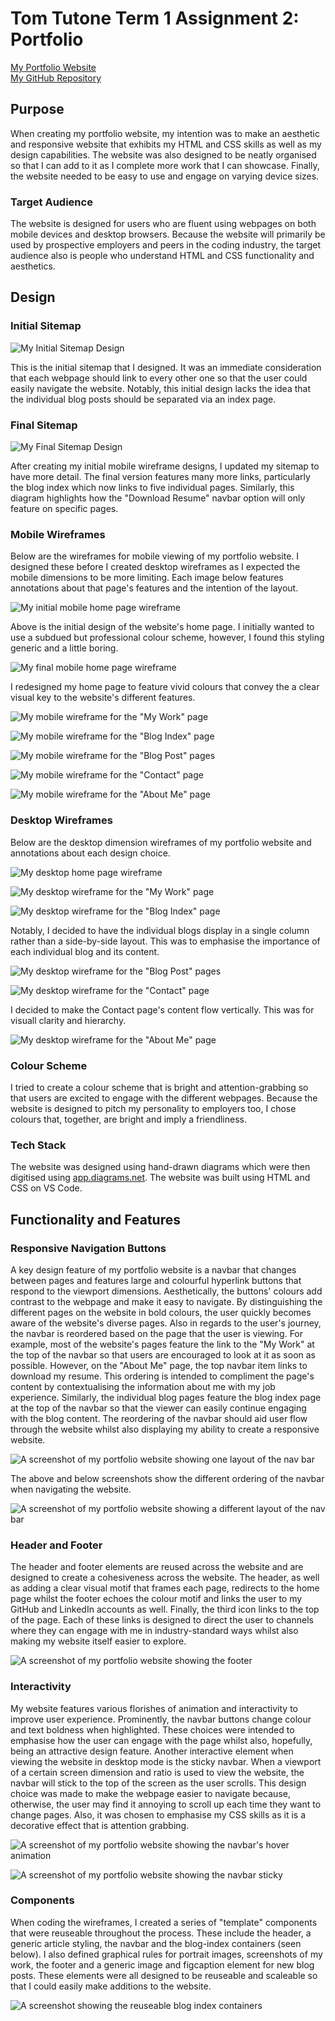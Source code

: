 # Tom Tutone Term 1 Assignment 2: Portfolio

[My Portfolio Website](index.html)  
[My GitHub Repository](https://github.com/tthecoder15/TT-t1a2-portfolio)

## Purpose

When creating my portfolio website, my intention was to make an aesthetic and responsive website that exhibits my HTML and CSS skills as well as my design capabilities. The website was also designed to be neatly organised so that I can add to it as I complete more work that I can showcase. Finally, the website needed to be easy to use and engage on varying device sizes.

### Target Audience

The website is designed for users who are fluent using webpages on both mobile devices and desktop browsers. Because the website will primarily be used by prospective employers and peers in the coding industry, the target audience also is people who understand HTML and CSS functionality and aesthetics.

## Design

### Initial Sitemap

![My Initial Sitemap Design](docs/readme-files/site-maps/sitemap-v1.0.png)

This is the initial sitemap that I designed. It was an immediate consideration that each webpage should link to every other one so that the user could easily navigate the website. Notably, this initial design lacks the idea that the individual blog posts should be separated via an index page.

### Final Sitemap

![My Final Sitemap Design](docs/readme-files/site-maps/sitemap-v2.0.png)

After creating my initial mobile wireframe designs, I updated my sitemap to have more detail. The final version features many more links, particularly the blog index which now links to five individual pages. Similarly, this diagram highlights how the "Download Resume" navbar option will only feature on specific pages.

### Mobile Wireframes

Below are the wireframes for mobile viewing of my portfolio website. I designed these before I created desktop wireframes as I expected the mobile dimensions to be more limiting. Each image below features annotations about that page's features and the intention of the layout.

![My initial mobile home page wireframe](docs/readme-files/wireframes/mobile/mobile-home-wf-v1.0.png)

Above is the initial design of the website's home page. I initially wanted to use a subdued but professional colour scheme, however, I found this styling generic and a little boring.

![My final mobile home page wireframe](docs/readme-files/wireframes/mobile/mobile-home-wf-v2.0.png)

I redesigned my home page to feature vivid colours that convey the a clear visual key to the website's different features.

![My mobile wireframe for the "My Work" page](docs/readme-files/wireframes/mobile/mobile-my-work-wf.png)

![My mobile wireframe for the "Blog Index" page](docs/readme-files/wireframes/mobile/mobile-blog-index-wf.png)

![My mobile wireframe for the "Blog Post" pages](docs/readme-files/wireframes/mobile/mobile-blogpost-wf.png)

![My mobile wireframe for the "Contact" page](docs/readme-files/wireframes/mobile/mobile-contact-wf.png)

![My mobile wireframe for the "About Me" page](docs/readme-files/wireframes/mobile/mobile-about-me-wf.png)

### Desktop Wireframes

Below are the desktop dimension wireframes of my portfolio website and annotations about each design choice.

![My desktop home page wireframe](docs/readme-files/wireframes/desktop/desktop-home-wf.png)

![My desktop wireframe for the "My Work" page](docs/readme-files/wireframes/desktop/desktop-my-work-wf.png)

![My desktop wireframe for the "Blog Index" page](docs/readme-files/wireframes/desktop/desktop-blog-index-wf.png)

Notably, I decided to have the individual blogs display in a single column rather than a side-by-side layout. This was to emphasise the importance of each individual blog and its content.

![My desktop wireframe for the "Blog Post" pages](docs/readme-files/wireframes/desktop/desktop-blog-post-wf.png)

![My desktop wireframe for the "Contact" page](docs/readme-files/wireframes/desktop/desktop-contact-wf.png)

I decided to make the Contact page's content flow vertically. This was for visuall clarity and hierarchy.

![My desktop wireframe for the "About Me" page](docs/readme-files/wireframes/desktop/desktop-about-me-wf.png)



### Colour Scheme

I tried to create a colour scheme that is bright and attention-grabbing so that users are excited to engage with the different webpages. Because the website is designed to pitch my personality to employers too, I chose colours that, together, are bright and imply a friendliness.

### Tech Stack

The website was designed using hand-drawn diagrams which were then digitised using [app.diagrams.net](app.diagrams.net). The website was built using HTML and CSS on VS Code.

## Functionality and Features

### Responsive Navigation Buttons

A key design feature of my portfolio website is a navbar that changes between pages and features large and colourful hyperlink buttons that respond to the viewport dimensions. Aesthetically, the buttons' colours add contrast to the webpage and make it easy to navigate. By distinguishing the different pages on the website in bold colours, the user quickly becomes aware of the website's diverse pages. Also in regards to the user's journey, the navbar is reordered based on the page that the user is viewing. For example, most of the website's pages feature the link to the "My Work" at the top of the navbar so that users are encouraged to look at it as soon as possible. However, on the "About Me" page, the top navbar item links to download my resume. This ordering is intended to compliment the page's content by contextualising the information about me with my job experience. Similarly, the individual blog pages feature the blog index page at the top of the navbar so that the viewer can easily continue engaging with the blog content. The reordering of the navbar should aid user flow through the website whilst also displaying my ability to create a responsive website.

![A screenshot of my portfolio website showing one layout of the nav bar](docs/readme-files/screenshots/desktop/desktop-index.png)

The above and below screenshots show the different ordering of the navbar when navigating the website.

![A screenshot of my portfolio website showing a different layout of the nav bar](docs/readme-files/screenshots/desktop/desktop-my-work.png)

### Header and Footer  

The header and footer elements are reused across the website and are designed to create a cohesiveness across the website. The header, as well as adding a clear visual motif that frames each page, redirects to the home page whilst the footer echoes the colour motif and links the user to my GitHub and LinkedIn accounts as well. Finally, the third icon links to the top of the page. Each of these links is designed to direct the user to channels where they can engage with me in industry-standard ways whilst also making my website itself easier to explore.

![A screenshot of my portfolio website showing the footer](docs/readme-files/screenshots/desktop/desktop-footer.png)

### Interactivity

My website features various florishes of animation and interactivity to improve user experience. Prominently, the navbar buttons change colour and text boldness when highlighted. These choices were intended to emphasise how the user can engage with the page whilst also, hopefully, being an attractive design feature. Another interactive element when viewing the website in desktop mode is the sticky navbar. When a viewport of a certain screen dimension and ratio is used to view the website, the navbar will stick to the top of the screen as the user scrolls. This design choice was made to make the webpage easier to navigate because, otherwise, the user may find it annoying to scroll up each time they want to change pages. Also, it was chosen to emphasise my CSS skills as it is a decorative effect that is attention grabbing.

![A screenshot of my portfolio website showing the navbar's hover animation](docs/readme-files/screenshots/desktop/desktop-navbar-hover.png)

![A screenshot of my portfolio website showing the navbar sticky](docs/readme-files/screenshots/desktop/desktop-footer.png)

### Components

When coding the wireframes, I created a series of "template" components that were reuseable throughout the process. These include the header, a generic article styling, the navbar and the blog-index containers (seen below). I also defined graphical rules for portrait images, screenshots of my work, the footer and a generic image and figcaption element for new blog posts. These elements were all designed to be reuseable and scaleable so that I could easily make additions to the website.

![A screenshot showing the reuseable blog index containers](docs/readme-files/screenshots/desktop/desktop-blog-index.png)